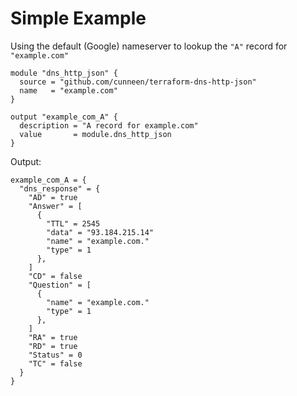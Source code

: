 # Simple Example

Using the default (Google) nameserver to lookup the `"A"` record for `"example.com"`

```hcl
module "dns_http_json" {
  source = "github.com/cunneen/terraform-dns-http-json"
  name   = "example.com"
}

output "example_com_A" {
  description = "A record for example.com"
  value       = module.dns_http_json
}
```

Output:

```hcl
example_com_A = {
  "dns_response" = {
    "AD" = true
    "Answer" = [
      {
        "TTL" = 2545
        "data" = "93.184.215.14"
        "name" = "example.com."
        "type" = 1
      },
    ]
    "CD" = false
    "Question" = [
      {
        "name" = "example.com."
        "type" = 1
      },
    ]
    "RA" = true
    "RD" = true
    "Status" = 0
    "TC" = false
  }
}

```
